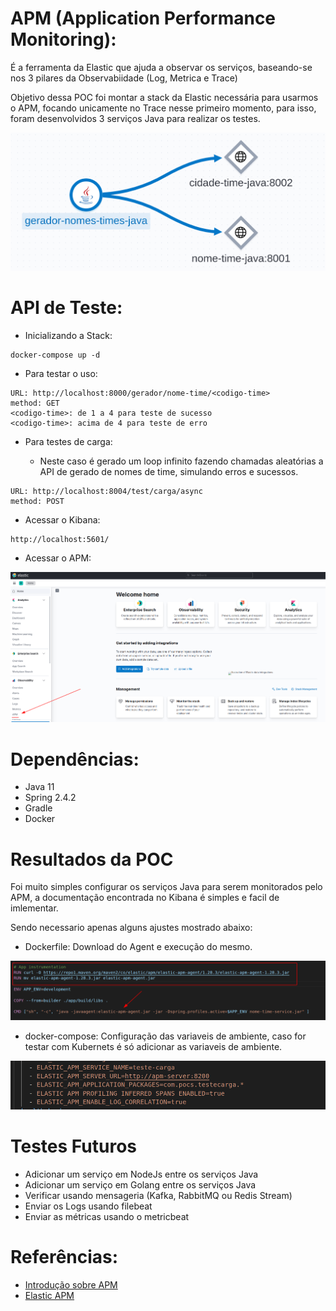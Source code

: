 # APM (Application Performance Monitoring): #
É a ferramenta da Elastic que ajuda a observar os serviços, baseando-se nos 3 pilares da Observabiidade (Log, Metrica e Trace)

Objetivo dessa POC foi montar a stack da Elastic necessária para usarmos o APM, focando unicamente no Trace nesse primeiro momento, para isso, foram desenvolvidos 3 serviços Java para realizar os testes.

![alt text](./documentos/dependencias.png "Arquitetura dos Serviços")

# API de Teste: #
- Inicializando a Stack:
```
docker-compose up -d
```
- Para testar o uso:

```
URL: http://localhost:8000/gerador/nome-time/<codigo-time>
method: GET
<codigo-time>: de 1 a 4 para teste de sucesso
<codigo-time>: acima de 4 para teste de erro
```
- Para testes de carga:

    - Neste caso é gerado um loop infinito fazendo chamadas aleatórias a API de gerado de nomes de time, simulando erros e sucessos.

```
URL: http://localhost:8004/test/carga/async
method: POST
```

- Acessar o Kibana:

```
http://localhost:5601/
```

- Acessar o APM:

![alt text](./documentos/kibana.png "Arquitetura dos Serviços")

# Dependências: #

 - Java 11
 - Spring 2.4.2
 - Gradle
 - Docker

# Resultados da POC #

Foi muito simples configurar os serviços Java para serem monitorados pelo APM, a documentação encontrada no Kibana é simples e facil de imlementar.

Sendo necessario apenas alguns ajustes mostrado abaixo:

- Dockerfile: Download do Agent e execução do mesmo.

![alt text](./documentos/dockerfile.png "Dockerfile")

- docker-compose: Configuração das variaveis de ambiente, caso for testar com Kubernets é só adicionar as variaveis de ambiente.

![alt text](./documentos/docker-compose.png "docker-compose")

# Testes Futuros #

- Adicionar um serviço em NodeJs entre os serviços Java
- Adicionar um serviço em Golang entre os serviços Java
- Verificar usando mensageria (Kafka, RabbitMQ ou Redis Stream)
- Enviar os Logs usando filebeat
- Enviar as métricas usando o metricbeat

# Referências: #
 - [Introdução sobre APM](https://www.youtube.com/watch?v=5Ylg_08HFqw&t=5s)
 - [Elastic APM](https://www.elastic.co/pt/observability)
